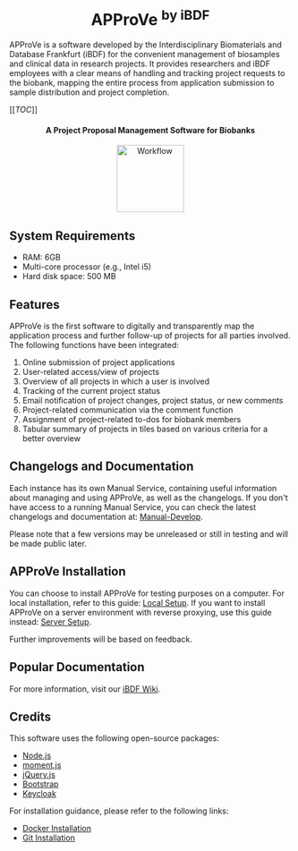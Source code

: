 <div align="center">
  <h1>APProVe <sup>by iBDF</sup></h1>
</div>

APProVe is a software developed by the Interdisciplinary Biomaterials and Database Frankfurt (iBDF) for the convenient management of biosamples and clinical data in research projects. It provides researchers and iBDF employees with a clear means of handling and tracking project requests to the biobank, mapping the entire process from application submission to sample distribution and project completion.

[[_TOC_]]

<div align="center">
  <h4>A Project Proposal Management Software for Biobanks</h4>
</div>

<p align="center">
  <a href="#">
    <img src="https://gitlab.ibdf-frankfurt.de/uct/open-approve/-/raw/master/img/Project_management-APProVe_en.png" alt="Workflow" style="height: 120px; width: 120px">
  </a>
</p>

## System Requirements
- RAM: 6GB
- Multi-core processor (e.g., Intel i5)
- Hard disk space: 500 MB

## Features
APProVe is the first software to digitally and transparently map the application process and further follow-up of projects for all parties involved. The following functions have been integrated:

1. Online submission of project applications
2. User-related access/view of projects
3. Overview of all projects in which a user is involved
4. Tracking of the current project status
5. Email notification of project changes, project status, or new comments
6. Project-related communication via the comment function
7. Assignment of project-related to-dos for biobank members
8. Tabular summary of projects in tiles based on various criteria for a better overview

## Changelogs and Documentation
Each instance has its own Manual Service, containing useful information about managing and using APProVe, as well as the changelogs. If you don't have access to a running Manual Service, you can check the latest changelogs and documentation at: [Manual-Develop](https://backend.approved.ibdf-frankfurt.de/manual/updates/).

Please note that a few versions may be unreleased or still in testing and will be made public later.

## APProVe Installation
You can choose to install APProVe for testing purposes on a computer. For local installation, refer to this guide: [Local Setup](https://gitlab.ibdf-frankfurt.de/uct/open-approve/-/tree/master/complete-local-setup?ref_type=heads). If you want to install APProVe on a server environment with reverse proxying, use this guide instead: [Server Setup](https://gitlab.ibdf-frankfurt.de/uct/open-approve/-/tree/master/server-setup?ref_type=heads).

Further improvements will be based on feedback.

## Popular Documentation
For more information, visit our [iBDF Wiki](https://ibdf-frankfurt.de/wiki/Hauptseite).

## Credits
This software uses the following open-source packages:
- [Node.js](https://nodejs.org/)
- [moment.js](https://momentjs.com/)
- [jQuery.js](https://jquery.com/)
- [Bootstrap](https://getbootstrap.com/)
- [Keycloak](https://www.keycloak.org/about)

For installation guidance, please refer to the following links:
- [Docker Installation][docker]
- [Git Installation][git]

[docker]: <https://docs.docker.com/install>
[git]: <https://www.atlassian.com/git/tutorials/install-git>
